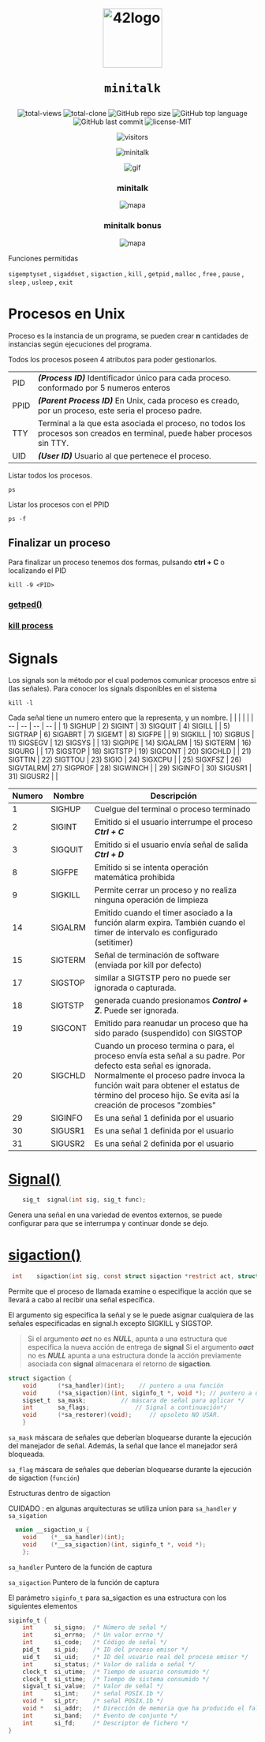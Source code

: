 <h1 align="center">
  <img  width="120" alt="42logo"  src="https://user-images.githubusercontent.com/19689770/129336866-169b0dc7-ea41-47d4-b50a-d466508031af.png">
  
	minitalk
</h1>

 <p align="center">
<img alt="total-views" src="https://img.shields.io/badge/views-51-blue">
<img alt="total-clone" src="https://img.shields.io/badge/clone-87-blue">
<img alt="GitHub repo size" src="https://img.shields.io/github/repo-size/nach131/minitalk">
<img alt="GitHub top language" src="https://img.shields.io/github/languages/top/nach131/minitalk">
<img alt="GitHub last commit" src="https://img.shields.io/github/last-commit/nach131/minitalk">
<img alt="license-MIT" src="https://img.shields.io/badge/license-MIT-blue">
</p>

<span align="center">

![visitors](https://visitor-badge.glitch.me/badge?page_id=nach131.minitalk&left_color=green&right_color=blue)

![minitalk](https://github.com/nach131/42Barcelona/blob/main/images/125.png)

![gif](minitalk.gif)
### minitalk
![mapa](minitalk.png)
### minitalk bonus
![mapa](minitalk_bonus.png)

</span>

 Funciones permitidas

 `sigemptyset` , `sigaddset` , `sigaction` , `kill` , `getpid` , `malloc` , `free` , `pause` , `sleep` , `usleep` , `exit`


# Procesos en Unix

Proceso es la instancia de un programa, se pueden crear **n** cantidades de instancias según ejecuciones del programa.

Todos los procesos poseen 4 atributos para poder gestionarlos.

| 	| 	|
| --- | --- |
| PID | ***(Process ID)*** Identificador único para cada proceso. conformado por 5 numeros enteros |
| PPID | ***(Parent Process ID)*** En Unix, cada proceso es creado, por un proceso, este seria el proceso padre.
| TTY | Terminal a la que esta asociada el proceso, no todos los procesos son creados en terminal, puede haber procesos sin TTY. |
| UID | ***(User ID)*** Usuario al que pertenece el proceso.

Listar todos los procesos.

	ps

Listar los procesos con el PPID

	ps -f

## Finalizar un proceso

Para finalizar un proceso tenemos dos formas, pulsando **ctrl + C** o localizando el PID

	kill -9 <PID>

### [getped()](https://github.com/nach131/minitalk/blob/main/funciones/kill/iniciate.c)

### [kill process](https://github.com/nach131/minitalk/blob/main/funciones/kill/kill_process.c)

# Signals

Los signals son la método por el cual podemos comunicar procesos entre si (las señales).
Para conocer los signals disponibles en el sistema

	kill -l

Cada señal tiene un numero entero que la representa, y un nombre.
|	|	|	|	|
| -- | -- | -- | -- |
| 1) SIGHUP   |   2) SIGINT    |  3) SIGQUIT    |   4) SIGILL |
| 5) SIGTRAP  |   6) SIGABRT   |  7) SIGEMT     |   8) SIGFPE |
| 9) SIGKILL  |  10) SIGBUS    | 11) SIGSEGV    |  12) SIGSYS |
| 13) SIGPIPE |   14) SIGALRM  |  15) SIGTERM   |   16) SIGURG |
| 17) SIGSTOP |   18) SIGTSTP  |  19) SIGCONT   |   20) SIGCHLD |
| 21) SIGTTIN |   22) SIGTTOU  |  23) SIGIO     |   24) SIGXCPU |
| 25) SIGXFSZ |   26) SIGVTALRM|  27) SIGPROF   |   28) SIGWINCH |
| 29) SIGINFO |   30) SIGUSR1  |  31) SIGUSR2 |  |

|	Numero | Nombre| Descripción|
| -- | -- | -- |
| 1 | SIGHUP | Cuelgue del terminal o proceso terminado |
| 2 | SIGINT | Emitido si el usuario interrumpe el proceso ***Ctrl + C***|
| 3 | SIGQUIT | Emitido si el usuario envía señal de salida ***Ctrl + D***| Puntero
| 8 | SIGFPE | Emitido si se intenta operación matemática prohibida |
| 9 | SIGKILL | Permite cerrar un proceso y no realiza ninguna operación de limpieza |
| 14 | SIGALRM | Emitido cuando el timer asociado a la función alarm expira. También cuando el timer de intervalo es configurado (setitimer) |
| 15 | SIGTERM | Señal de terminación de software (enviada por kill por defecto) |
| 17 | SIGSTOP | similar a SIGTSTP pero no puede ser ignorada o capturada.|
| 18 | SIGTSTP | generada cuando presionamos ***Control + Z***. Puede ser ignorada.|
| 19 | SIGCONT | Emitido para reanudar un proceso que ha sido parado (suspendido) con SIGSTOP |
| 20 | SIGCHLD | Cuando un proceso termina o para, el proceso envía esta señal a su padre. Por defecto esta señal es ignorada. Normalmente el proceso padre invoca la función wait para obtener el estatus de término del proceso hijo. Se evita así la creación de procesos "zombies" |
| 29 | SIGINFO | Es una señal 1 definida por el usuario|
| 30 | SIGUSR1 | Es una señal 1 definida por el usuario|
| 31 | SIGUSR2 | Es una señal 2 definida por el usuario|

# [Signal()](https://github.com/nach131/minitalk/blob/main/funciones/signal.c)
 ```c
	 sig_t	signal(int sig, sig_t func);
```

Genera una señal en una variedad de eventos externos, se puede configurar para que se interrumpa y continuar donde se dejo.

 # [sigaction()](https://github.com/nach131/minitalk/tree/main/funciones/sigaction)
```c
 int	sigaction(int sig, const struct sigaction *restrict act, struct sigaction *restrict oact);
```
Permite que el proceso de llamada examine o especifique la acción que se llevará a cabo al recibir una señal específica.

El argumento sig especifica la señal y se le puede asignar cualquiera de las señales especificadas en signal.h excepto SIGKILL y SIGSTOP.

>Si el argumento ***act*** no es ***NULL***, apunta a una estructura que especifica la nueva acción de entrega de **signal**
Si el argumento ***oact*** no es ***NULL*** apunta a una estructura donde la acción previamente asociada con **signal** almacenara el retorno de **sigaction**.
>

```c
struct sigaction {
    void      (*sa_handler)(int);	 // puntero a una función
    void      (*sa_sigaction)(int, siginfo_t *, void *); // puntero a una función
    sigset_t  sa_mask;     		// máscara de señal para aplicar */
    int       sa_flags;        		// Signal a continuación*/
    void      (*sa_restorer)(void); 	// opsoleto NO USAR.
    }
```
`sa_mask` máscara  de  señales  que  deberían  bloquearse durante la ejecución del manejador de señal. Además, la señal que lance el manejador será bloqueada.

`sa_flag` máscara  de  señales  que  deberían  bloquearse durante la ejecución de sigaction (`función`)

Estructuras dentro de sigaction

CUIDADO : en algunas arquitecturas se utiliza union para `sa_handler` y `sa_sigation`
```c
  union __sigaction_u {
    void    (*__sa_handler)(int);
    void    (*__sa_sigaction)(int, siginfo_t *, void *);
    };
```

`sa_handler` Puntero de la función de captura 

`sa_sigaction` Puntero de la función de captura 

El parámetro `siginfo_t` para sa_sigaction es una estructura con los siguientes elementos

```c
siginfo_t {
	int      si_signo;  /* Número de señal */
	int      si_errno;  /* Un valor errno */
	int      si_code;   /* Código de señal */
	pid_t    si_pid;    /* ID del proceso emisor */
	uid_t    si_uid;    /* ID del usuario real del proceso emisor */
	int      si_status; /* Valor de salida o señal */
	clock_t  si_utime;  /* Tiempo de usuario consumido */
	clock_t  si_stime;  /* Tiempo de sistema consumido */
	sigval_t si_value;  /* Valor de señal */
	int      si_int;    /* señal POSIX.1b */
	void *   si_ptr;    /* señal POSIX.1b */
	void *   si_addr;   /* Dirección de memoria que ha producido el fallo */
	int      si_band;   /* Evento de conjunto */
	int      si_fd;     /* Descriptor de fichero */
}
```